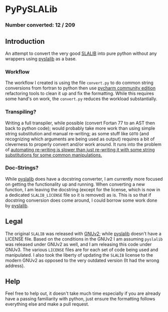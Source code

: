 # PyPySLALib

### Number converted: 12 /  209

## Introduction
An attempt to convert the very good [SLALIB](http://star-www.rl.ac.uk/docs/sun67.htx/sun67.html) into 
pure python without any wrappers using [pyslalib](https://github.com/scottransom/pyslalib) as a base.

### Workflow
The workflow I created is using the file `convert.py` to do common string conversions from fortran to python then 
use [pycharm community edition](https://www.jetbrains.com/pycharm/download/) refactoring tools to clean it up and fix
the formatting. While this requires some hand's on work, the `convert.py` reduces the workload substantially.

### Transpiling?
Writing a full transpiler, while possible (convert Fortan 77 to an AST then back to python code); would probably take 
more work than using simple string substitution and manual re-writing; as some stuff like `GOTO` (and recognizing which
arguments are being used as output) requires a bit of cleverness to properly convert and/or work around. 
It runs into the problem of [automating re-writing is slower than just re-writing it with some string substitutions 
for some common manipulations.](https://xkcd.com/1319/)

### Doc-Strings?
While [pyslalib](https://github.com/scottransom/pyslalib) does have a docstring converter, I am currently
more focused on getting the functionality up and running. When converting a new function, I am leaving the docstring
(except for the license, which is now in a dedicated `SLALIB_LICENSE` file so it is removed) as is. This is so that 
if docstring conversion does come around, I could borrow some work done by [pyslalib](https://github.com/scottransom/pyslalib).

## Legal
The original `SLALIB` was released with [GNUv2](https://www.gnu.org/licenses/old-licenses/gpl-2.0.en.html); while
[pyslalib](https://github.com/scottransom/pyslalib) doesn't have a LICENSE file. Based on the conditions 
in the GNUv2 I am assuming `pyslalib` was released under GNUv2 as well, and I am releasing this code under 
GNUv3. The various `LICENSE` files are for each set of code being used and manipulated. I also took the liberty of 
updating the `SLALIB` license to the modern GNUv2 as opposed to the very outdated version (It had the wrong address).

## Help
Feel free to help out, it doesn't take much time especially if you are already have a passing familiarity with python,
just ensure the formatting follows everything else and make a pull request.

